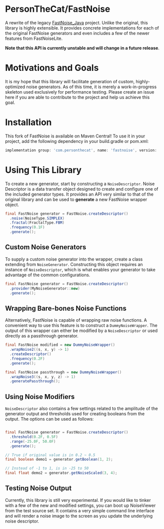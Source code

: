 # PersonTheCat/FastNoise

A rewrite of the legacy [FastNoise_Java](https://github.com/Auburn/FastNoise_Java) project. Unlike the
original, this library is highly extensible. It provides concrete implementations for each of the original
FastNoise generators and even includes a few of the newer features from FastNoiseLite.

**Note that this API is currently unstable and will change in a future release**.

# Motivations and Goals

It is my hope that this library will facilitate generation of custom, highly-optimized noise generators.
As of this time, it is merely a work-in-progress skeleton used exclusively for performance testing. 
Please create an issue here if you are able to contribute to the project and help us achieve this goal.

# Installation

This fork of FastNoise is available on Maven Central! To use it in your project, add the following
dependency in your build.gradle or pom.xml:

```groovy
implementation group: 'com.personthecat', name: 'fastnoise', version: '0.9'
```

# Using This Library

To create a new generator, start by constructing a `NoiseDescriptor`.  Noise Descriptor is a data
transfer object designed to create and configure one of the included generator types. It provides an
API very similar to that of the original library and can be used to **generate** a new FastNoise wrapper
object.

```java
final FastNoise generator = FastNoise.createDescriptor()
  .noise(NoiseType.SIMPLEX)
  .fractal(FractalType.FBM)
  .frequency(0.1F)
  .generate();
```

## Custom Noise Generators

To supply a custom noise generator into the wrapper, create a class extending from `NoiseGenerator`.
Constructing this object requires an instance of `NoiseDescriptor`, which is what enables your generator
to take advantage of the common configurations.

```java
final FastNoise generator = FastNoise.createDescriptor()
  .provider(MyNoiseGenerator::new)
  .generate();
```

## Wrapping Bare-bones Noise Functions

Alternatively, FastNoise is capable of wrapping raw noise functions. A convenient way to use this feature
is to construct a `DummyNoiseWrapper`. The output of this wrapper can either be modified by a 
`NoiseDescriptor` or used directly as a passthrough generator.

```java
final FastNoise modified = new DummyNoiseWrapper()
  .wrapNoise2((s, x, y) -> 1)
  .createDescriptor()
  .frequency(0.2F)
  .generate();

final FastNoise passthrough = new DummyNoiseWrapper()
  .wrapNoise3((s, x, y, z) -> 1)
  .generatePassthrough();
```

## Using Noise Modifiers

`NoiseDescriptor` also contains a few settings related to the amplitude of the generator output and
thresholds used for creating booleans from the output. The options can be used as follows:

```java

final FastNoise generator = FastNoise.createDescriptor()
  .threshold(0.2F, 0.5F)
  .range(-25.0F, 50.0F)
  .generate();

// True if original value is in 0.2 ~ 0.5
final boolean demo1 = generator.getBoolean(1, 2);

// Instead of -1 to 1, is in -25 to 50
final float demo2 = generator.getNoiseScaled(3, 4);
```

## Testing Noise Output

Currently, this library is still very experimental. If you would like to tinker with a few of the new
and modified settings, you can boot up NoiseViewer from the test source set. It contains a very simple
command line interface and will render a noise image to the screen as you update the underlying noise
descriptor.

